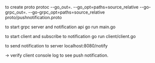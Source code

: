 to create proto 
protoc --go_out=. --go_opt=paths=source_relative --go-grpc_out=. --go-grpc_opt=paths=source_relative  proto/pushnotification.proto

to start grpc server and notification api
go run main.go

to start client and subscribe to notification
go run client/client.go

to send notification to server
 localhost:8080/notify

-> verify client console log to see push notification.